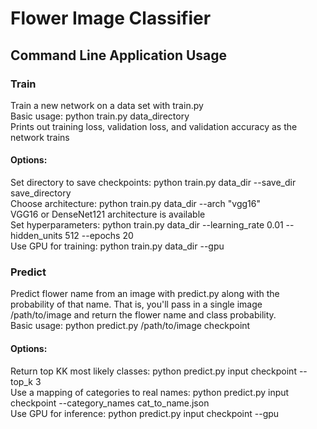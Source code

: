 # Flower Image Classifier

## Command Line Application Usage

### Train
Train a new network on a data set with train.py  <br />
Basic usage: python train.py data_directory  <br />
Prints out training loss, validation loss, and validation accuracy as the network trains  <br />
#### Options: 
Set directory to save checkpoints: python train.py data_dir --save_dir save_directory <br />
Choose architecture: python train.py data_dir --arch "vgg16"<br />
    VGG16 or DenseNet121 architecture is available<br />
Set hyperparameters: python train.py data_dir --learning_rate 0.01 --hidden_units 512 --epochs 20 <br />
Use GPU for training: python train.py data_dir --gpu <br />

### Predict
Predict flower name from an image with predict.py along with the probability of that name. That is, you'll pass in a single image /path/to/image and return the flower name and class probability. <br />
Basic usage: python predict.py /path/to/image checkpoint <br />
#### Options:
Return top KK most likely classes: python predict.py input checkpoint --top_k 3 <br />
Use a mapping of categories to real names: python predict.py input checkpoint --category_names cat_to_name.json <br />
Use GPU for inference: python predict.py input checkpoint --gpu <br />
